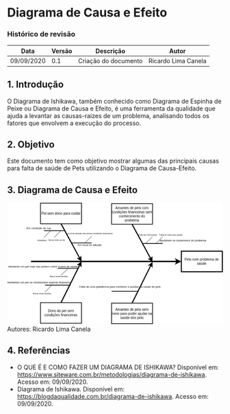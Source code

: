 # Diagrama de Causa e Efeito 
### Histórico de revisão
Data | Versão | Descrição | Autor |
--------- | ------ | ------------ | --------- |
09/09/2020 | 0.1 | Criação do documento | Ricardo Lima Canela |

## 1. Introdução
O Diagrama de Ishikawa, também conhecido como Diagrama de Espinha de Peixe ou Diagrama de Causa e Efeito, é uma ferramenta da qualidade que ajuda a levantar as causas-raízes de um problema, analisando todos os fatores que envolvem a execução do processo.

## 2. Objetivo
Este documento tem como objetivo mostrar algumas das principais causas para falta de saúde de Pets utilizando o Diagrama de Causa-Efeito.

## 3. Diagrama de Causa e Efeito

![diagrama-causa-efeito](img/causa_efeito_v1.png)
Autores: Ricardo Lima Canela

## 4. Referências
* O QUE É E COMO FAZER UM DIAGRAMA DE ISHIKAWA? Disponível em: <https://www.siteware.com.br/metodologias/diagrama-de-ishikawa>. Acesso em: 09/09/2020.
* Diagrama de Ishikawa. Disponível em: <https://blogdaqualidade.com.br/diagrama-de-ishikawa>. Acesso em: 09/09/2020.
